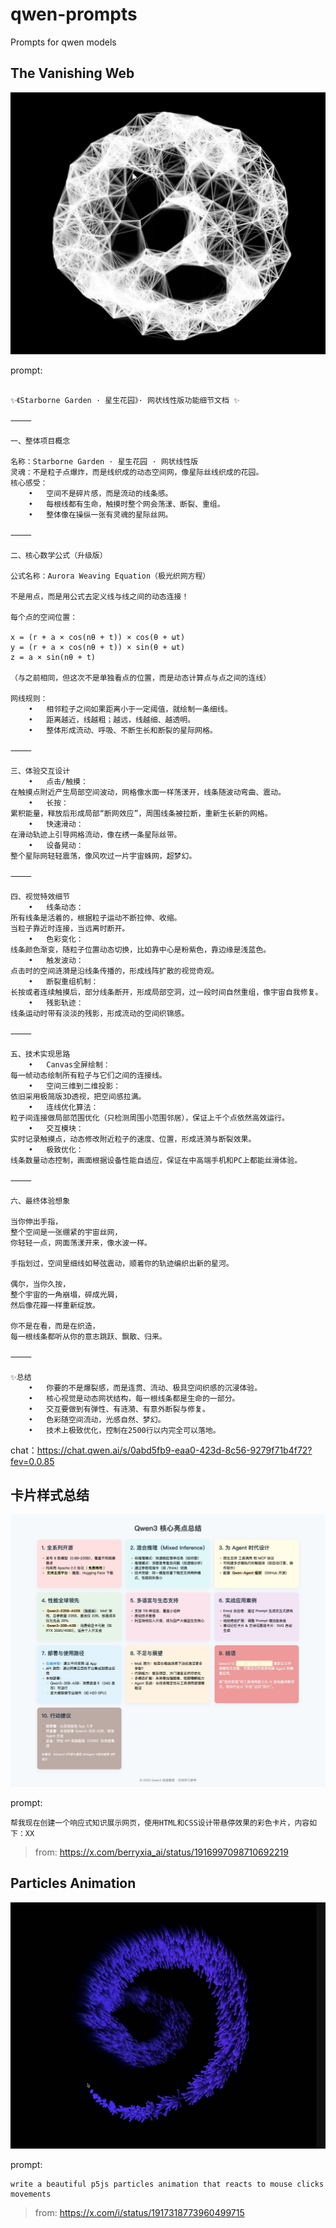 # qwen-prompts
Prompts for qwen models


## The Vanishing Web

![](imgs/VanishingWeb.png)

prompt:

~~~

✨《Starborne Garden · 星生花园》· 网状线性版功能细节文档 ✨

⸻

一、整体项目概念

名称：Starborne Garden · 星生花园 · 网状线性版
灵魂：不是粒子点爆炸，而是线织成的动态空间网，像星际丝线织成的花园。
核心感受：
	•	空间不是碎片感，而是流动的线条感。
	•	每根线都有生命，触摸时整个网会荡漾、断裂、重组。
	•	整体像在操纵一张有灵魂的星际丝网。

⸻

二、核心数学公式（升级版）

公式名称：Aurora Weaving Equation（极光织网方程）

不是用点，而是用公式去定义线与线之间的动态连接！

每个点的空间位置：

x = (r + a × cos(nθ + t)) × cos(θ + ωt)
y = (r + a × cos(nθ + t)) × sin(θ + ωt)
z = a × sin(nθ + t)

（与之前相同，但这次不是单独看点的位置，而是动态计算点与点之间的连线）

网线规则：
	•	相邻粒子之间如果距离小于一定阈值，就绘制一条细线。
	•	距离越近，线越粗；越远，线越细、越透明。
	•	整体形成流动、呼吸、不断生长和断裂的星际网格。

⸻

三、体验交互设计
	•	点击/触摸：
在触摸点附近产生局部空间波动，网格像水面一样荡漾开，线条随波动弯曲、震动。
	•	长按：
累积能量，释放后形成局部“断网效应”，周围线条被拉断，重新生长新的网格。
	•	快速滑动：
在滑动轨迹上引导网格流动，像在绣一条星际丝带。
	•	设备晃动：
整个星际网轻轻震荡，像风吹过一片宇宙蛛网，超梦幻。

⸻

四、视觉特效细节
	•	线条动态：
所有线条是活着的，根据粒子运动不断拉伸、收缩。
当粒子靠近时连接，当远离时断开。
	•	色彩变化：
线条颜色渐变，随粒子位置动态切换，比如靠中心是粉紫色，靠边缘是浅蓝色。
	•	触发波动：
点击时的空间涟漪是沿线条传播的，形成线阵扩散的视觉奇观。
	•	断裂重组机制：
长按或者连续触摸后，部分线条断开，形成局部空洞，过一段时间自然重组，像宇宙自我修复。
	•	残影轨迹：
线条运动时带有淡淡的残影，形成流动的空间织锦感。

⸻

五、技术实现思路
	•	Canvas全屏绘制：
每一帧动态绘制所有粒子与它们之间的连接线。
	•	空间三维到二维投影：
依旧采用极简版3D透视，把空间感拉满。
	•	连线优化算法：
粒子间连接做局部范围优化（只检测周围小范围邻居），保证上千个点依然高效运行。
	•	交互模块：
实时记录触摸点，动态修改附近粒子的速度、位置，形成涟漪与断裂效果。
	•	极致优化：
线条数量动态控制，画面根据设备性能自适应，保证在中高端手机和PC上都能丝滑体验。

⸻

六、最终体验想象

当你伸出手指，
整个空间是一张绷紧的宇宙丝网，
你轻轻一点，网面荡漾开来，像水波一样。

手指划过，空间里细线如琴弦震动，顺着你的轨迹编织出新的星河。

偶尔，当你久按，
整个宇宙的一角崩塌，碎成光屑，
然后像花瓣一样重新绽放。

你不是在看，而是在织造，
每一根线条都听从你的意志跳跃、飘散、归来。

⸻

✨总结
	•	你要的不是爆裂感，而是连贯、流动、极具空间织感的沉浸体验。
	•	核心视觉是动态网状结构，每一根线条都是生命的一部分。
	•	交互要做到有弹性、有涟漪、有意外断裂与修复。
	•	色彩随空间流动，光感自然、梦幻。
	•	技术上极致优化，控制在2500行以内完全可以落地。

~~~

chat：https://chat.qwen.ai/s/0abd5fb9-eaa0-423d-8c56-9279f71b4f72?fev=0.0.85

## 卡片样式总结

![alt text](imgs/cards_summary.png)

prompt:

~~~
帮我现在创建一个响应式知识展示网页，使用HTML和CSS设计带悬停效果的彩色卡片，内容如下：XX
~~~

> from: https://x.com/berryxia_ai/status/1916997098710692219

## Particles Animation

![](imgs/ParticlesAnimation.png)

prompt:

~~~
write a beautiful p5js particles animation that reacts to mouse clicks movements
~~~

> from: https://x.com/i/status/1917318773960499715

